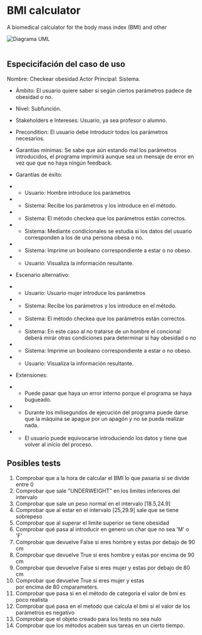 
# BMI calculator
A biomedical calculator for the body mass index (BMI) and other 

![Diagrama UML](https://github.com/mruizvillarrazo/bmicalc/blob/main/doc/DiagramaUML.png)
<br />
<br />
## Especicifación del caso de uso
Nombre: Checkear obesidad
Actor Principal: Sistema.

+ Ámbito: El usuario quiere saber si según ciertos parámetros padece de obesidad o no.

+ Nivel: Subfunción.

+ Stakeholders e Intereses: Usuario, ya sea profesor o alumno.

+ Precondition: El usuario debe introducir todos los parámetros necesarios.

+ Garantías mínimas: Se sabe que aún estando mal los parámetros introducidos, el programa imprimirá aunque sea un mensaje de error en vez que que no haya ningún feedback.

+ Garantías de éxito: 
+ + Usuario: Hombre introduce los parámetros
+ + Sistema: Recibe los parámetros y los introduce en el método.
+ + Sistema: El método checkea que los parámetros están correctos.
+ + Sistema: Mediante condicionales se estudia si los datos del usuario corresponden a los de una persona obesa o no.
+ + Sistema: Imprime un booleano correspondiente a estar o no obeso.
+ + Usuario: Visualiza la información resultante.

+ Escenario alternativo:
+ + Usuario: Usuario mujer introduce los parámetros
+ + Sistema: Recibe los parámetros y los introduce en el método.
+ + Sistema: El método checkea que los parámetros están correctos.
+ + Sistema: En este caso al no tratarse de un hombre el concional deberá mirár otras condiciones para determinar si hay obesidad o no
+ + Sistema: Imprime un booleano correspondiente a estar o no obeso.
+ + Usuario: Visualiza la información resultante.

+ Extensiones:
+ + Puede pasar que haya un error interno porque el programa se haya bugueado.
+ + Durante los milisegundos de ejecución del programa puede darse que la máquina se apague por un apagón y no se pueda realizar nada.
+ + El usuario puede equivocarse introduciendo los datos y tiene que volver al inicio del proceso.

## Posibles tests
1. Comprobar que a la hora de calcular el BMI lo que pasaria si se divide entre 0
2. Comprobar que sale "UNDERWEIGHT" en los limites inferiores del intervalo
3. Comprobar que sale un peso normal en el intervalo [18.5,24.9]
4. Comprobar que al estar en el intervalo [25,29.9] sale que se tiene sobrepeso
5. Comprobar que al superar el limite superior se tiene obesidad
6. Comprobar qué pasa al introducir en genero un char que no sea 'M' o 'F'
7. Comprobar que devuelve False si eres hombre y estas por debajo de 90 cm
8. Comprobar que devuelve True si eres hombre y estas por encima de 90 cm
9. Comprobar que devuelve False si eres mujer y estas por debajo de 80 cm
10. Comprobar que devuelve True si eres mujer y estas por encima de 80 cmparameters.
11. Comprobar que pasa si en el método de categoria el valor de bmi es poco realista
12. Comprobar qué pasa en el metodo que calcula el bmi si el valor de los parámetros es negativo
13. Comprobar que el objeto creado para los tests no sea nulo
14. Comprobar que los métodos acaben sus tareas en un cierto tiempo.


